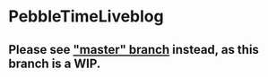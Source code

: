 # PebbleTimeLiveblog
## Please see ["master" branch](https://github.com/tomthecarrot/PebbleTimeLiveblog/tree/master) instead, as this branch is a WIP.
